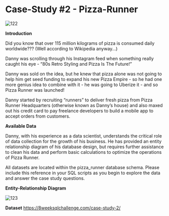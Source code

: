 # Case-Study #2 - Pizza-Runner

![122](https://github.com/snehapaherwar/Pizza-Runner-Case-Study/assets/141404143/ff258f18-bdcd-4d10-9e68-2cd0473a0fe3)

**Introduction**

Did you know that over 115 million kilograms of pizza is consumed daily worldwide??? (Well according to Wikipedia anyway…)

Danny was scrolling through his Instagram feed when something really caught his eye - “80s Retro Styling and Pizza Is The Future!”

Danny was sold on the idea, but he knew that pizza alone was not going to help him get seed funding to expand his new Pizza Empire - so he had one more genius idea to combine with it - he was going to Uberize it - and so Pizza Runner was launched!

Danny started by recruiting “runners” to deliver fresh pizza from Pizza Runner Headquarters (otherwise known as Danny’s house) and also maxed out his credit card to pay freelance developers to build a mobile app to accept orders from customers.

**Available Data**

Danny, with his experience as a data scientist, understands the critical role of data collection for the growth of his business. He has provided an entity relationship diagram of his database design, but requires further assistance to clean his data and perform basic calculations to optimize the operations of Pizza Runner.

All datasets are located within the pizza_runner database schema. Please include this reference in your SQL scripts as you begin to explore the data and answer the case study questions.

**Entity-Relationship Diagram**


![123](https://github.com/snehapaherwar/Pizza-Runner-Case-Study/assets/141404143/0cdef7f0-0084-4e97-af7d-52ff56ec8ba8)


**Dataset**
https://8weeksqlchallenge.com/case-study-2/
